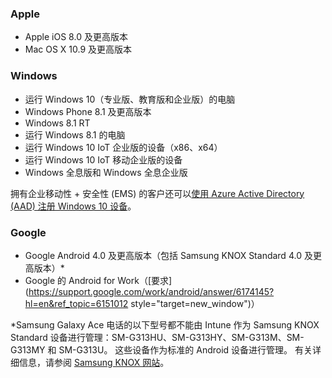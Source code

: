 

### <a name="apple"></a>Apple
  - Apple iOS 8.0 及更高版本
  - Mac OS X 10.9 及更高版本

### <a name="windows"></a>Windows
  - 运行 Windows 10（专业版、教育版和企业版）的电脑
  - Windows Phone 8.1 及更高版本
  - Windows 8.1 RT
  - 运行 Windows 8.1 的电脑
  - 运行 Windows 10 IoT 企业版的设备（x86、x64）
  - 运行 Windows 10 IoT 移动企业版的设备
  - Windows 全息版和 Windows 全息企业版

拥有企业移动性 + 安全性 (EMS) 的客户还可以[使用 Azure Active Directory (AAD) 注册 Windows 10 设备](/intune/deploy-use/set-up-windows-device-management-with-microsoft-intune#azure-active-directory-enrollment)。

### <a name="google"></a>Google
- Google Android 4.0 及更高版本（包括 Samsung KNOX Standard 4.0 及更高版本）*
- Google 的 Android for Work（[要求](https://support.google.com/work/android/answer/6174145?hl=en&ref_topic=6151012 style="target=new_window")）

*Samsung Galaxy Ace 电话的以下型号都不能由 Intune 作为 Samsung KNOX Standard 设备进行管理：SM-G313HU、SM-G313HY、SM-G313M、SM-G313MY 和 SM-G313U。 这些设备作为标准的 Android 设备进行管理。 有关详细信息，请参阅 [Samsung KNOX 网站](https://www.samsungknox.com/en)。
 


<!--HONumber=Jan17_HO2-->


